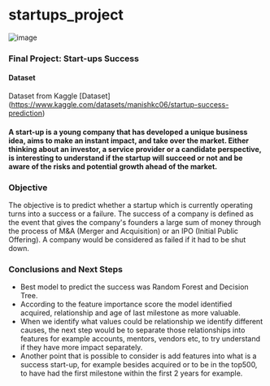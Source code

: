 # startups_project
![image](https://user-images.githubusercontent.com/114928851/234976096-2409e638-41c5-4f13-aef1-7702d4a72673.png)

### Final Project: Start-ups Success


#### Dataset
Dataset from Kaggle
[Dataset] (https://www.kaggle.com/datasets/manishkc06/startup-success-prediction)

#### A start-up is a young company that has developed a unique business idea, aims to make an instant impact, and take over the market. Either thinking about an investor, a service provider or a candidate perspective, is interesting to understand if the startup will succeed or not and be aware of the risks and potential growth ahead of the market.


### Objective

The objective is to predict whether a startup which is currently operating turns into a success or a failure. The success of a company is defined as the event that gives the company's founders a large sum of money through the process of M&A (Merger and Acquisition) or an IPO (Initial Public Offering). A company would be considered as failed if it had to be shut down.


### Conclusions and Next Steps

- Best model to predict the success was Random Forest and Decision Tree.
- According to the feature importance score the model identified acquired, relationship and age of last milestone as more valuable.
- When we identify what values could be relationship we identify different causes, the next step would be to separate those relationships into features for example accounts, mentors, vendors etc, to try understand if they have more impact separately.
- Another point that is possible to consider is add features into what is a success start-up, for example besides acquired or to be in the top500, to have had the first milestone within the first 2 years for example.





